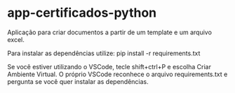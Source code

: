# app-certificados-python
Aplicação para criar documentos a partir de um template e um arquivo excel.

Para instalar as dependências utilize: pip install -r requirements.txt

Se você estiver utilizando o VSCode, tecle shift+ctrl+P e escolha Criar Ambiente Virtual. O próprio VSCode reconhece o arquivo requirements.txt e pergunta se você quer instalar as dependências.
